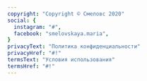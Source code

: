 ```yaml
---
copyright: "Copyright © Смеловс 2020"
social: {
  instagram: "#",
  facebook: "smelovskaya.maria",
}
privacyText: "Политика конфиденциальности"
privacyHref: "#!"
termsText: "Условия использования"
termsHref: "#!"
---
```


